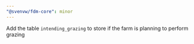 ```yaml
---
"@svenvw/fdm-core": minor
---
```


Add the table `intending_grazing` to store if the farm is planning to perform grazing
